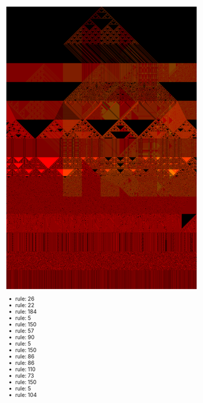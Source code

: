 ![photo](./output.png) 
 * rule: 26
* rule: 22
* rule: 184
* rule: 5
* rule: 150
* rule: 57
* rule: 90
* rule: 5
* rule: 150
* rule: 86
* rule: 86
* rule: 110
* rule: 73
* rule: 150
* rule: 5
* rule: 104
